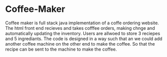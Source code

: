 # Coffee-Maker

Coffee maker is full stack java implementation of a coffe ordering website. The html front end recieves and takes cofffee orders, making chnge and automatically updating the inventory. Users are allwoed to store 3 reciepes and 5 ingrediants. 
The code is designed in a way such that an we could add another coffee machine on the other end to make the coffee. So that the recipe can be sent to the machine to make the coffee. 
